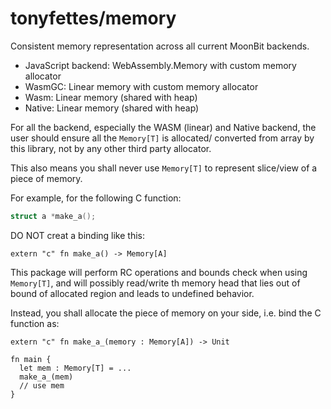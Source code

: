 # tonyfettes/memory

Consistent memory representation across all current MoonBit backends.

- JavaScript backend: WebAssembly.Memory with custom memory allocator
- WasmGC: Linear memory with custom memory allocator
- Wasm: Linear memory (shared with heap)
- Native: Linear memory (shared with heap)

For all the backend, especially the WASM (linear) and Native backend, the user should ensure all the `Memory[T]` is allocated/ converted from array by this library, not by any other third party allocator.

This also means you shall never use `Memory[T]` to represent slice/view of a piece of memory.

For example, for the following C function:

```c
struct a *make_a();
```

DO NOT creat a binding like this:

```moonbit
extern "c" fn make_a() -> Memory[A]
```

This package will perform RC operations and bounds check when using `Memory[T]`, and will possibly read/write th memory head that lies out of bound of allocated region and leads to undefined behavior.

Instead, you shall allocate the piece of memory on your side, i.e. bind the C function as:

```moonbit
extern "c" fn make_a_(memory : Memory[A]) -> Unit

fn main {
  let mem : Memory[T] = ...
  make_a_(mem)
  // use mem
}
```
